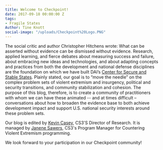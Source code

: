 ```yaml
---
title: Welcome to Checkpoint!
date: 2017-09-18 00:00:00 Z
tags:
- Fragile States
Author: Tine Knott
social-image: "/uploads/Checkpoint%20Logo.PNG"
---
```


The social critic and author Christopher Hitchens wrote: What can be asserted without evidence can be dismissed without evidence.  Research, applied learning, and fierce debates about measuring success and failure, about embracing new ideas and technologies, and about adapting concepts and practices from both the development and national defense disciplines are the foundation on which we have built DAI’s [Center for Secure and Stable States](https://www.dai.com/our-work/solutions/fragile-states).  Plainly stated, our goal is to “move the needle” on the complex problem sets of violent extremism and insurgency, political and security transitions, and community stabilization and cohesion.  The purpose of this blog, therefore, is to create a community of practitioners with whom we can have these animated -- and at times difficult – conversations about how to broaden the evidence base to both achieve development impact and support U.S. national security interests around these problem sets.

Our blog is edited by [Kevin Casey](dai-global-checkpoint.com/authors/kevin-casey/), CS3'S Director of Research. It is managed by [Janene Sawers](dai-global-checkpoint.com/authors/janene-sawers/), CS3's Program Manager for Countering Violent Extremism programming. 

We look forward to your participation in our Checkpoint community!
